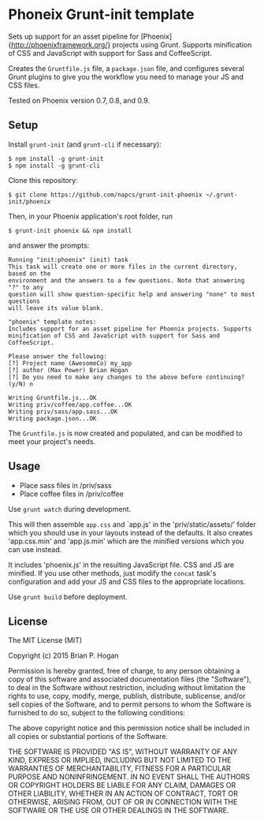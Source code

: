 # Phoneix Grunt-init template

Sets up support for an asset pipeline for [Phoenix]{http://phoenixframework.org/} projects using Grunt. Supports
minification of CSS and JavaScript with support for Sass and CoffeeScript.

Creates the `Gruntfile.js` file, a `package.json` file, and configures 
several Grunt plugins to give you the workflow you need to manage your 
JS and CSS files.

Tested on Phoenix version 0.7, 0.8, and 0.9.

## Setup

Install `grunt-init` (and `grunt-cli` if necessary):

```
$ npm install -g grunt-init
$ npm install -g grunt-cli
```

Clone this repository:

```
$ git clone https://github.com/napcs/grunt-init-phoenix ~/.grunt-init/phoenix
```

Then, in your Phoenix application's root folder, run

```
$ grunt-init phoenix && npm install
```

and answer the prompts:

```
Running "init:phoenix" (init) task
This task will create one or more files in the current directory, based on the
environment and the answers to a few questions. Note that answering "?" to any
question will show question-specific help and answering "none" to most questions
will leave its value blank.

"phoenix" template notes:
Includes support for an asset pipeline for Phoenix projects. Supports
minification of CSS and JavaScript with support for Sass and CoffeeScript.

Please answer the following:
[?] Project name (AwesomeCo) my_app
[?] author (Max Power) Brian Hogan
[?] Do you need to make any changes to the above before continuing? (y/N) n

Writing Gruntfile.js...OK
Writing priv/coffee/app.coffee...OK
Writing priv/sass/app.sass...OK
Writing package.json...OK
```

The `Gruntfile.js` is now created and populated, and can be
modified to meet your project's needs.


## Usage

* Place sass files in /priv/sass
* Place coffee files in /priv/coffee

Use `grunt watch` during development.

This will then assemble `app.css` and `app.js' in the 'priv/static/assets/' folder
which you should use in your layouts instead of the defaults. It also
creates 'app.css.min' and 'app.js.min' which are the minified versions which
you can use instead.

It includes 'phoenix.js' in the resulting JavaScript file. CSS and
JS are minified. If you use other methods, just modify the `concat` task's
configuration and add your JS and CSS files to the appropriate locations.

Use `grunt build` before deployment.
 
## License

The MIT License (MIT)

Copyright (c) 2015 Brian P. Hogan 

Permission is hereby granted, free of charge, to any person obtaining a copy
of this software and associated documentation files (the "Software"), to deal
in the Software without restriction, including without limitation the rights
to use, copy, modify, merge, publish, distribute, sublicense, and/or sell
copies of the Software, and to permit persons to whom the Software is
furnished to do so, subject to the following conditions:

The above copyright notice and this permission notice shall be included in
all copies or substantial portions of the Software.

THE SOFTWARE IS PROVIDED "AS IS", WITHOUT WARRANTY OF ANY KIND, EXPRESS OR
IMPLIED, INCLUDING BUT NOT LIMITED TO THE WARRANTIES OF MERCHANTABILITY,
FITNESS FOR A PARTICULAR PURPOSE AND NONINFRINGEMENT. IN NO EVENT SHALL THE
AUTHORS OR COPYRIGHT HOLDERS BE LIABLE FOR ANY CLAIM, DAMAGES OR OTHER
LIABILITY, WHETHER IN AN ACTION OF CONTRACT, TORT OR OTHERWISE, ARISING FROM,
OUT OF OR IN CONNECTION WITH THE SOFTWARE OR THE USE OR OTHER DEALINGS IN
THE SOFTWARE.

